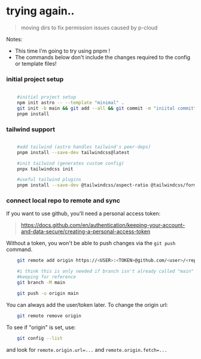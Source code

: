 

# trying again..
> moving dirs to fix permission issues caused by p-cloud

Notes:
- This time I'm going to try using pnpm !
- The commands below don't include the changes required to the config or template files!

### initial project setup
```bash
	
	#initial project setup
	npm init astro -- --template "minimal" .
	git init -b main && git add --all && git commit -m "iniital commit"
	pnpm install

```

### tailwind support
```bash

	#add tailwind (astro handles tailwind's peer-deps)
	pnpm install --save-dev tailwindcss@latest

	#init tailwind (generates custom config)
	pnpx tailwindcss init

	#useful tailwind plugins
	pnpm install --save-dev @tailwindcss/aspect-ratio @tailwindcss/forms @tailwindcss/line-clamp @tailwindcss/typography
```

### connect local repo to remote and sync

If you want to use github, you'll need a personal access token:
> https://docs.github.com/en/authentication/keeping-your-account-and-data-secure/creating-a-personal-access-token

Without a token, you won't be able to push changes via the ``git push`` command.


```bash
    git remote add origin https://<USER>:<TOKEN>@github.com/<user>/<repo-name>.git

    #i think this is only needed if branch isn't already called "main"
    #keeping for reference
    git branch -M main

    git push -u origin main
```

You can always add the user/token later. To change the origin url:

```bash
	git remote remove origin
```

To see if "origin" is set, use:
```bash
	git config --list
```
and look for ``remote.origin.url=...`` and ``remote.origin.fetch=...``







